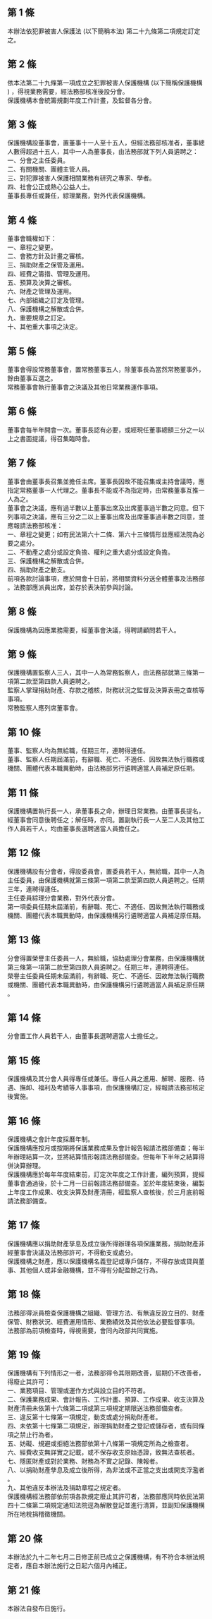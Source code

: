第 1 條
-------
本辦法依犯罪被害人保護法 (以下簡稱本法) 第二十九條第二項規定訂定  
之。

第 2 條
-------
依本法第二十九條第一項成立之犯罪被害人保護機構 (以下簡稱保護機構  
) ，得視業務需要，經法務部核准後設分會。  
保護機構本會統籌規劃年度工作計畫，及監督各分會。

第 3 條
-------
保護機構設董事會，置董事十一人至十五人，但經法務部核准者，董事總  
人數得超過十五人，其中一人為董事長，由法務部就下列人員遴聘之：  
一、分會之主任委員。  
二、有關機關、團體主管人員。  
三、對犯罪被害人保護相關業務有研究之專家、學者。  
四、社會公正或熱心公益人士。  
董事長專任或兼任，綜理業務，對外代表保護機構。

第 4 條
-------
董事會職權如下：  
一、章程之變更。  
二、會務方針及計畫之審核。  
三、捐助財產之保管及運用。  
四、經費之籌措、管理及運用。  
五、預算及決算之審核。  
六、財產之管理及運用。  
七、內部組織之訂定及管理。  
八、保護機構之解散或合併。  
九、重要規章之訂定。  
十、其他重大事項之決定。

第 5 條
-------
董事會得設常務董事會，置常務董事五人，除董事長為當然常務董事外，  
餘由董事互選之。  
常務董事會執行董事會之決議及其他日常業務運作事項。

第 6 條
-------
董事會每半年開會一次。董事長認有必要，或經現任董事總額三分之一以  
上之書面提議，得召集臨時會。

第 7 條
-------
董事會由董事長召集並擔任主席。董事長因故不能召集或主持會議時，應  
指定常務董事一人代理之。董事長不能或不為指定時，由常務董事互推一  
人為之。  
董事會之決議，應有過半數以上董事出席及出席董事過半數之同意。但下  
列事項之決議，應有三分之二以上董事出席及出席董事過半數之同意，並  
應報請法務部核准：  
一、章程之變更；如有民法第六十二條、第六十三條情形並應經法院為必  
    要之處分。  
二、不動產之處分或設定負擔、權利之重大處分或設定負擔。  
三、保護機構之解散或合併。  
四、捐助財產之動支。  
前項各款討論事項，應於開會十日前，將相關資料分送全體董事及法務部  
。法務部應派員出席，並存於表決前參與討論。

第 8 條
-------
保護機構為因應業務需要，經董事會決議，得聘請顧問若干人。

第 9 條
-------
保護機構置監察人三人，其中一人為常務監察人，由法務部就第三條第一  
項第二款至第四款人員遴聘之。  
監察人掌理捐助財產、存款之稽核，財務狀況之監督及決算表冊之查核等  
事項。  
常務監察人應列席董事會。

第 10 條
--------
董事、監察人均為無給職，任期三年，連聘得連任。  
董事、監察人任期屆滿前，有辭職、死亡、不適任、因故無法執行職務或  
機關、團體代表本職異動時，由法務部另行遴聘適當人員補足原任期。

第 11 條
--------
保護機構置執行長一人，承董事長之命，辦理日常業務。由董事長提名，  
經董事會同意後聘任之；解任時，亦同。置副執行長一人至二人及其他工  
作人員若干人，均由董事長選聘適當人員擔任之。

第 12 條
--------
保護機構設有分會者，得設委員會，置委員若干人，無給職，其中一人為  
主任委員，由保護機構就第三條第一項第二款至第四款人員遴聘之。任期  
三年，連聘得連任。  
主任委員綜理分會業務，對外代表分會。  
第一項委員任期未屆滿前，有辭職、死亡、不適任、因故無法執行職務或  
機關、團體代表本職異動時，由保護機構另行遴聘適當人員補足原任期。

第 13 條
--------
分會得置榮譽主任委員一人，無給職，協助處理分會業務，由保護機構就  
第三條第一項第二款至第四款人員遴聘之。任期三年，連聘得連任。  
榮譽主任委員任期未屆滿前，有辭職、死亡、不適任、因故無法執行職務  
或機關、團體代表本職異動時，由保護機構另行遴聘適當人員補足原任期  
。

第 14 條
--------
分會置工作人員若干人，由董事長選聘適當人士擔任之。

第 15 條
--------
保護機構及其分會人員得專任或兼任。專任人員之進用、解聘、服務、待  
遇、撫卹、福利及考績等人事事項，由保護機構訂定，經報請法務部核定  
後實施。

第 16 條
--------
保護機構之會計年度採曆年制。  
保護機構應按月或按期將保護業務成果及會計報告報請法務部備查；每半  
年辦理結算一次，並將結算情形報請法務部備查。但每年下半年之結算得  
併決算辦理。  
保護機構應於每年年度結束前，訂定次年度之工作計畫，編列預算，提經  
董事會通過後，於十二月一日前報請法務部備查。並於年度結束後，編製  
上年度工作成果、收支決算及財產清冊，經監察人查核後，於三月底前報  
請法務部備查。

第 17 條
--------
保護機構應以捐助財產孳息及成立後所得辦理各項保護業務，捐助財產非  
經董事會決議及法務部許可，不得動支或處分。  
保護機構之財產，應以保護機構名義登記或專戶儲存，不得存放或貸與董  
事、其他個人或非金融機構，並不得有分配盈餘之行為。

第 18 條
--------
法務部得派員檢查保護機構之組織、管理方法、有無違反設立目的、財產  
保管、財務狀況、經費運用情形、業務績效及其他依法必要監督事項。  
法務部為前項檢查時，得視需要，會同內政部共同實施。

第 19 條
--------
保護機構有下列情形之一者，法務部得令其限期改善，屆期仍不改善者，  
得廢止其許可：  
一、業務項目、管理或運作方式與設立目的不符者。  
二、保護業務成果、會計報告、工作計畫、預算、工作成果、收支決算及  
    財產清冊未依第十六條第二項或第三項規定期限送法務部備查者。  
三、違反第十七條第一項規定，動支或處分捐助財產者。  
四、未依第十七條第二項規定，辦理捐助財產之登記或儲存者，或有同條  
    項之禁止行為者。  
五、妨礙、規避或拒絕法務部依第十八條第一項規定所為之檢查者。  
六、經費收支無詳實之記載，或不保存收支原始憑證，致無法查核者。  
七、隱匿財產或對於業務、財務為不實之記錄、陳報者。  
八、以捐助財產孳息及成立後所得，為非法或不正當之支出或開支浮濫者  
    。  
九、其他違反本辦法及捐助章程之規定者。  
保護機構經法務部依前項各款規定廢止其許可者，法務部應同時依民法第  
四十二條第二項規定通知法院逕為解散登記並進行清算，並副知保護機構  
所在地稅捐稽徵機關。

第 20 條
--------
本辦法於九十二年七月二日修正前已成立之保護機構，有不符合本辦法規  
定者，應自本辦法施行之日起六個月內補正。

第 21 條
--------
本辦法自發布日施行。


